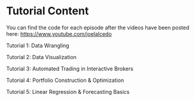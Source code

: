 # Tutorial Content
You can find the code for each episode after the videos have been posted here: https://www.youtube.com/joelalcedo

Tutorial 1: Data Wrangling

Tutorial 2: Data Visualization

Tutorial 3: Automated Trading in Interactive Brokers

Tutorial 4: Portfolio Construction & Optimization

Tutorial 5: Linear Regression & Forecasting Basics
